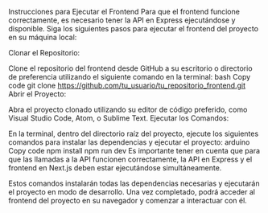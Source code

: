 Instrucciones para Ejecutar el Frontend
Para que el frontend funcione correctamente, es necesario tener la API en Express ejecutándose y disponible. Siga los siguientes pasos para ejecutar el frontend del proyecto en su máquina local:

Clonar el Repositorio:

Clone el repositorio del frontend desde GitHub a su escritorio o directorio de preferencia utilizando el siguiente comando en la terminal:
bash
Copy code
git clone https://github.com/tu_usuario/tu_repositorio_frontend.git
Abrir el Proyecto:

Abra el proyecto clonado utilizando su editor de código preferido, como Visual Studio Code, Atom, o Sublime Text.
Ejecutar los Comandos:

En la terminal, dentro del directorio raíz del proyecto, ejecute los siguientes comandos para instalar las dependencias y ejecutar el proyecto:
arduino
Copy code
npm install
npm run dev
Es importante tener en cuenta que para que las llamadas a la API funcionen correctamente, la API en Express y el frontend en Next.js deben estar ejecutándose simultáneamente.

Estos comandos instalarán todas las dependencias necesarias y ejecutarán el proyecto en modo de desarrollo. Una vez completado, podrá acceder al frontend del proyecto en su navegador y comenzar a interactuar con él.
